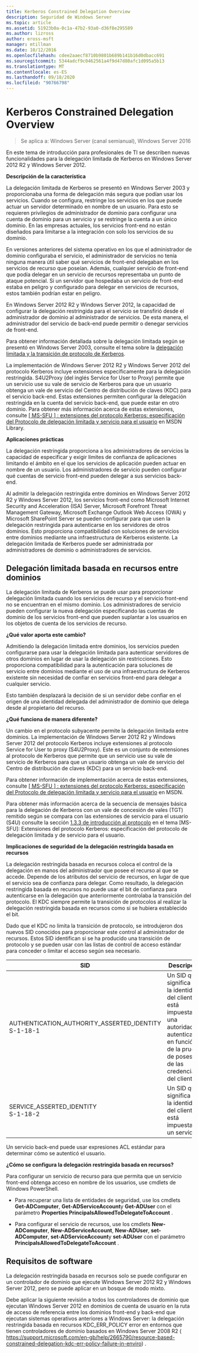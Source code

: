 ```yaml
---
title: Kerberos Constrained Delegation Overview
description: Seguridad de Windows Server
ms.topic: article
ms.assetid: 51923b0a-0c1a-47b2-93a0-d36f8e295589
ms.author: lizross
author: eross-msft
manager: mtillman
ms.date: 10/12/2016
ms.openlocfilehash: cdee2aaecf8710b9801b689b141b16d0dbacc691
ms.sourcegitcommit: 5344adcf9c0462561a4f9d47d80afc1d095a5b13
ms.translationtype: MT
ms.contentlocale: es-ES
ms.lasthandoff: 09/18/2020
ms.locfileid: "90766798"
---
```

# <a name="kerberos-constrained-delegation-overview"></a>Kerberos Constrained Delegation Overview

>Se aplica a: Windows Server (canal semianual), Windows Server 2016

En este tema de introducción para profesionales de TI se describen nuevas funcionalidades para la delegación limitada de Kerberos en Windows Server 2012 R2 y Windows Server 2012.

**Descripción de la característica**

La delegación limitada de Kerberos se presentó en Windows Server 2003 y proporcionaba una forma de delegación más segura que podían usar los servicios. Cuando se configura, restringe los servicios en los que puede actuar un servidor determinado en nombre de un usuario. Para esto se requieren privilegios de administrador de dominio para configurar una cuenta de dominio para un servicio y se restringe la cuenta a un único dominio. En las empresas actuales, los servicios front-end no están diseñados para limitarse a la integración con solo los servicios de su dominio.

En versiones anteriores del sistema operativo en los que el administrador de dominio configuraba el servicio, el administrador de servicios no tenía ninguna manera útil saber qué servicios de front-end delegaban en los servicios de recurso que poseían. Además, cualquier servicio de front-end que podía delegar en un servicio de recursos representaba un punto de ataque potencial. Si un servidor que hospedaba un servicio de front-end estaba en peligro y configurado para delegar en servicios de recursos, estos también podrían estar en peligro.

En Windows Server 2012 R2 y Windows Server 2012, la capacidad de configurar la delegación restringida para el servicio se transfirió desde el administrador de dominio al administrador de servicios. De esta manera, el administrador del servicio de back-end puede permitir o denegar servicios de front-end.

Para obtener información detallada sobre la delegación limitada según se presentó en Windows Server 2003, consulte el tema sobre la [delegación limitada y la transición de protocolo de Kerberos](/previous-versions/windows/it-pro/windows-server-2003/cc739587(v=ws.10)).

La implementación de Windows Server 2012 R2 y Windows Server 2012 del protocolo Kerberos incluye extensiones específicamente para la delegación restringida.  S4U2Proxy (del inglés Service for User to Proxy) permite que un servicio use su vale de servicio de Kerberos para que un usuario obtenga un vale de servicio del Centro de distribución de claves (KDC) para el servicio back-end. Estas extensiones permiten configurar la delegación restringida en la cuenta del servicio back-end, que puede estar en otro dominio. Para obtener más información acerca de estas extensiones, consulte [ \[ MS-SFU \] : extensiones del protocolo Kerberos: especificación del Protocolo de delegación limitada y servicio para el usuario](/openspecs/windows_protocols/ms-sfu/3bff5864-8135-400e-bdd9-33b552051d94) en MSDN Library.

**Aplicaciones prácticas**

La delegación restringida proporciona a los administradores de servicios la capacidad de especificar y exigir límites de confianza de aplicaciones limitando el ámbito en el que los servicios de aplicación pueden actuar en nombre de un usuario. Los administradores de servicio pueden configurar qué cuentas de servicio front-end pueden delegar a sus servicios back-end.

Al admitir la delegación restringida entre dominios en Windows Server 2012 R2 y Windows Server 2012, los servicios front-end como Microsoft Internet Security and Acceleration (ISA) Server, Microsoft Forefront Threat Management Gateway, Microsoft Exchange Outlook Web Access (OWA) y Microsoft SharePoint Server se pueden configurar para que usen la delegación restringida para autenticarse en los servidores de otros dominios. Esto proporciona compatibilidad con soluciones de servicios entre dominios mediante una infraestructura de Kerberos existente. La delegación limitada de Kerberos puede ser administrada por administradores de dominio o administradores de servicios.

## <a name="resource-based-constrained-delegation-across-domains"></a>Delegación limitada basada en recursos entre dominios

La delegación limitada de Kerberos se puede usar para proporcionar delegación limitada cuando los servicios de recurso y el servicio front-end no se encuentran en el mismo dominio. Los administradores de servicio pueden configurar la nueva delegación especificando las cuentas de dominio de los servicios front-end que pueden suplantar a los usuarios en los objetos de cuenta de los servicios de recurso.

**¿Qué valor aporta este cambio?**

Admitiendo la delegación limitada entre dominios, los servicios pueden configurarse para usar la delegación limitada para autenticar servidores de otros dominios en lugar de usar la delegación sin restricciones. Esto proporciona compatibilidad para la autenticación para soluciones de servicio entre dominios mediante el uso de una infraestructura de Kerberos existente sin necesidad de confiar en servicios front-end para delegar a cualquier servicio.

Esto también desplazará la decisión de si un servidor debe confiar en el origen de una identidad delegada del administrador de dominio que delega desde al propietario del recurso.

**¿Qué funciona de manera diferente?**

Un cambio en el protocolo subyacente permite la delegación limitada entre dominios. La implementación de Windows Server 2012 R2 y Windows Server 2012 del protocolo Kerberos incluye extensiones al protocolo Service for User to proxy (S4U2Proxy). Este es un conjunto de extensiones al protocolo de Kerberos que permite que un servicio use su vale de servicio de Kerberos para que un usuario obtenga un vale de servicio del Centro de distribución de claves (KDC) para un servicio back-end.

Para obtener información de implementación acerca de estas extensiones, consulte [ \[ MS-SFU \] : extensiones del protocolo Kerberos: especificación del Protocolo de delegación limitada y servicio para el usuario](/openspecs/windows_protocols/ms-sfu/3bff5864-8135-400e-bdd9-33b552051d94) en MSDN.

Para obtener más información acerca de la secuencia de mensajes básica para la delegación de Kerberos con un vale de concesión de vales (TGT) remitido según se compara con las extensiones de servicio para el usuario (S4U) consulte la sección [1.3.3 de introducción al protocolo](/openspecs/windows_protocols/ms-sfu/1fb9caca-449f-4183-8f7a-1a5fc7e7290a) en el tema [MS-SFU]: Extensiones del protocolo Kerberos: especificación del protocolo de delegación limitada y de servicio para el usuario.

**Implicaciones de seguridad de la delegación restringida basada en recursos**

La delegación restringida basada en recursos coloca el control de la delegación en manos del administrador que posee el recurso al que se accede. Depende de los atributos del servicio de recursos, en lugar de que el servicio sea de confianza para delegar. Como resultado, la delegación restringida basada en recursos no puede usar el bit de confianza para autenticarse en la delegación que anteriormente controlaba la transición del protocolo. El KDC siempre permite la transición de protocolos al realizar la delegación restringida basada en recursos como si se hubiera establecido el bit.

Dado que el KDC no limita la transición de protocolo, se introdujeron dos nuevos SID conocidos para proporcionar este control al administrador de recursos.  Estos SID identifican si se ha producido una transición de protocolo y se pueden usar con las listas de control de acceso estándar para conceder o limitar el acceso según sea necesario.

|SID|Descripción|
|-------|--------|
|AUTHENTICATION_AUTHORITY_ASSERTED_IDENTITY<br />S-1-18-1|Un SID que significa que la identidad del cliente está impuesta por una autoridad de autenticación en función de la prueba de posesión de las credenciales del cliente.|
|SERVICE_ASSERTED_IDENTITY<br />S-1-18-2|Un SID que significa que la identidad del cliente está impuesta por un servicio.|

Un servicio back-end puede usar expresiones ACL estándar para determinar cómo se autenticó el usuario.

**¿Cómo se configura la delegación restringida basada en recursos?**

Para configurar un servicio de recurso para que permita que un servicio front-end obtenga acceso en nombre de los usuarios, use cmdlets de Windows PowerShell.

-   Para recuperar una lista de entidades de seguridad, use los cmdlets **Get-ADComputer**, **Get-ADServiceAccount**y **Get-ADUser** con el parámetro **Properties PrincipalsAllowedToDelegateToAccount** .

-   Para configurar el servicio de recursos, use los cmdlets **New-ADComputer**, **New-ADServiceAccount**, **New-ADUser**, **set-ADComputer**, **set-ADServiceAccount**y **set-ADUser** con el parámetro **PrincipalsAllowedToDelegateToAccount** .

## <a name="software-requirements"></a><a name="BKMK_SOFT"></a>Requisitos de software
La delegación restringida basada en recursos solo se puede configurar en un controlador de dominio que ejecute Windows Server 2012 R2 y Windows Server 2012, pero se puede aplicar en un bosque de modo mixto.

Debe aplicar la siguiente revisión a todos los controladores de dominio que ejecutan Windows Server 2012 en dominios de cuenta de usuario en la ruta de acceso de referencia entre los dominios front-end y back-end que ejecutan sistemas operativos anteriores a Windows Server: la delegación restringida basada en recursos KDC_ERR_POLICY error en entornos que tienen controladores de dominio basados en Windows Server 2008 R2 ( https://support.microsoft.com/en-gb/help/2665790/resource-based-constrained-delegation-kdc-err-policy-failure-in-enviro) .